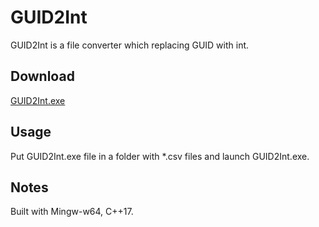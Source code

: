 # GUID2Int

GUID2Int is a file converter which replacing GUID with int.

## Download
[GUID2Int.exe](https://drive.google.com/drive/folders/1Ti78asPFJLX877jX8L72paOiyQk9wJvD?usp=sharing)

## Usage

Put GUID2Int.exe file in a folder with *.csv files and launch GUID2Int.exe.

## Notes

Built with Mingw-w64, C++17.

